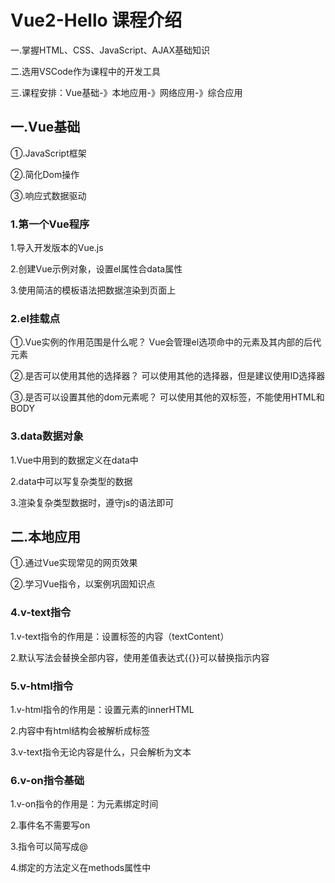 # Vue2-Hello 课程介绍

一.掌握HTML、CSS、JavaScript、AJAX基础知识

二.选用VSCode作为课程中的开发工具

三.课程安排：Vue基础-》本地应用-》网络应用-》综合应用

## 一.Vue基础

①.JavaScript框架

②.简化Dom操作

③.响应式数据驱动

### 1.第一个Vue程序

1.导入开发版本的Vue.js

2.创建Vue示例对象，设置el属性合data属性

3.使用简洁的模板语法把数据渲染到页面上


### 2.el挂载点

①.Vue实例的作用范围是什么呢？
Vue会管理el选项命中的元素及其内部的后代元素

②.是否可以使用其他的选择器？
可以使用其他的选择器，但是建议使用ID选择器

③.是否可以设置其他的dom元素呢？
可以使用其他的双标签，不能使用HTML和BODY

### 3.data数据对象

1.Vue中用到的数据定义在data中

2.data中可以写复杂类型的数据

3.渲染复杂类型数据时，遵守js的语法即可

## 二.本地应用

①.通过Vue实现常见的网页效果

②.学习Vue指令，以案例巩固知识点

### 4.v-text指令

1.v-text指令的作用是：设置标签的内容（textContent）

2.默认写法会替换全部内容，使用差值表达式{{}}可以替换指示内容

### 5.v-html指令

1.v-html指令的作用是：设置元素的innerHTML

2.内容中有html结构会被解析成标签

3.v-text指令无论内容是什么，只会解析为文本

### 6.v-on指令基础

1.v-on指令的作用是：为元素绑定时间

2.事件名不需要写on

3.指令可以简写成@

4.绑定的方法定义在methods属性中
